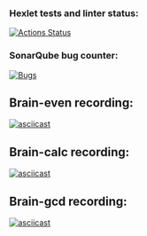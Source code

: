 ### Hexlet tests and linter status:
[![Actions Status](https://github.com/moisova/frontend-project-44/actions/workflows/hexlet-check.yml/badge.svg)](https://github.com/moisova/frontend-project-44/actions)

### SonarQube bug counter:
[![Bugs](https://sonarcloud.io/api/project_badges/measure?project=moisova_frontend-project-44&metric=bugs)](https://sonarcloud.io/summary/new_code?id=moisova_frontend-project-44)

## Brain-even recording:
[![asciicast](https://asciinema.org/a/723668.svg)](https://asciinema.org/a/723668)

## Brain-calc recording:
[![asciicast](https://asciinema.org/a/723673.svg)](https://asciinema.org/a/723673)

## Brain-gcd recording: 
[![asciicast](https://asciinema.org/a/XFUKzSSwRRmB5aQaL8Ntvjt9P.svg)](https://asciinema.org/a/XFUKzSSwRRmB5aQaL8Ntvjt9P)